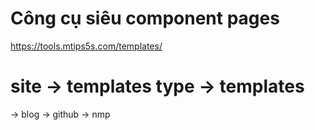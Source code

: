 # Công cụ siêu component pages

https://tools.mtips5s.com/templates/


# site -> templates type -> templates 
-> blog
-> github
-> nmp


